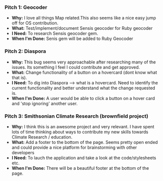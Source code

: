 ### Pitch 1: Geocoder

* **Why:** I love all things Map related.This also seems like a nice easy jump off for OS contribution.
* **What:** Test/implement/document Sensis geocoder for Ruby geocoder
* **I Need:** To research Sensis geocoder gem. 
* **When I'm Done:** Senis gem will be added to Ruby Geocoder

### Pitch 2: Diaspora

* **Why:** This bug seems very approachable after researching many of the issues. Its something I feel I could contribute and get approved.
* **What:** Change functionality of a button on a hovercard (dont know what that is).
* **I Need:** To dig into Diaspora --> what is a hovercard. Need to identify the current functionality and better understand what the change requested is.
* **When I'm Done:** A user would be able to click a button on a hover card and 'stop ignoring' another user.

### Pitch 3: Smithsonian Climate Research (brownfield project)

* **Why:** I think this is an awesome project and very relevant. I have spent lots of time thinking about ways to contribute my new skills towards Climate Research / education.
* **What:** Add a footer to the bottom of the page. Seems pretty open ended and could provide a nice platform for brainstorming with other developers
* **I Need:** To lauch the application and take a look at the code/stylesheets etc.
* **When I'm Done:** There will be a beautiful footer at the bottom of the page. 
